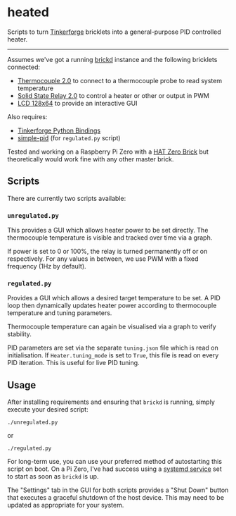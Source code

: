 # heated

Scripts to turn [Tinkerforge](https://www.tinkerforge.com/en/) bricklets into a general-purpose
PID controlled heater.

----------------------------------------

Assumes we've got a running [brickd](https://www.tinkerforge.com/en/doc/Software/Brickd.html) 
instance and the following bricklets connected:

 - [Thermocouple 2.0](https://www.tinkerforge.com/en/doc/Hardware/Bricklets/Thermocouple_V2.html#thermocouple-v2-bricklet)
   to connect to a thermocouple probe to read system temperature
 - [Solid State Relay 2.0](https://www.tinkerforge.com/en/doc/Hardware/Bricklets/Solid_State_Relay_V2.html) to control
   a heater or other or output in PWM
 - [LCD 128x64](https://www.tinkerforge.com/en/doc/Hardware/Bricklets/LCD_128x64.html) 
   to provide an interactive GUI

Also requires:

 - [Tinkerforge Python Bindings](https://www.tinkerforge.com/en/doc/Software/API_Bindings_Python.html#api-bindings-python)
 - [simple-pid](https://github.com/m-lundberg/simple-pid) (for `regulated.py` script)

Tested and working on a Raspberry Pi Zero with a 
[HAT Zero Brick](https://www.tinkerforge.com/en/doc/Hardware/Bricks/HAT_Zero_Brick.html#hat-zero-brick)
but theoretically would work fine with any other master brick.

## Scripts

There are currently two scripts available:

### `unregulated.py`

This provides a GUI which allows heater power to be set directly. The thermocouple temperature
is visible and tracked over time via a graph.

If power is set to 0 or 100%, the relay is turned permanently off or on respectively. For any
values in between, we use PWM with a fixed frequency (1Hz by default).

### `regulated.py`

Provides a GUI which allows a desired target temperature to be set. A PID loop then dynamically
updates heater power according to thermocouple temperature and tuning parameters.

Thermocouple temperature can again be visualised via a graph to verify stability.

PID parameters are set via the separate `tuning.json` file which is read on initialisation.
If `Heater.tuning_mode` is set to `True`, this file is read on every PID iteration. This is
useful for live PID tuning.

## Usage

After installing requirements and ensuring that `brickd` is running, simply execute your desired
script:

```shell
./unregulated.py
```

or

```shell
./regulated.py
```

For long-term use, you can use your preferred method of autostarting this script on boot. On a Pi
Zero, I've had success using a [systemd service](https://www.raspberrypi.org/documentation/linux/usage/systemd.md)
set to start as soon as `brickd` is up.

The "Settings" tab in the GUI for both scripts provides a "Shut Down" button that executes a 
graceful shutdown of the host device. This may need to be updated as appropriate for your system.
